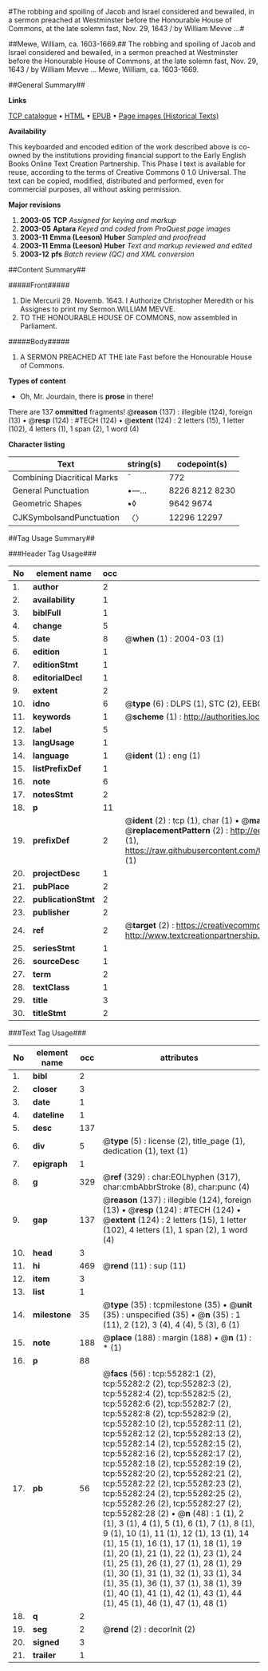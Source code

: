 #The robbing and spoiling of Jacob and Israel considered and bewailed, in a sermon preached at Westminster before the Honourable House of Commons, at the late solemn fast, Nov. 29, 1643 / by William Mevve ...#

##Mewe, William, ca. 1603-1669.##
The robbing and spoiling of Jacob and Israel considered and bewailed, in a sermon preached at Westminster before the Honourable House of Commons, at the late solemn fast, Nov. 29, 1643 / by William Mevve ...
Mewe, William, ca. 1603-1669.

##General Summary##

**Links**

[TCP catalogue](http://www.ota.ox.ac.uk/tcp/)  • 
[HTML](http://tei.it.ox.ac.uk/tcp/Texts-HTML/free/A50/A50772.html)  • 
[EPUB](http://tei.it.ox.ac.uk/tcp/Texts-EPUB/free/A50/A50772.epub) • 
[Page images (Historical Texts)](https://data.historicaltexts.jisc.ac.uk/view?pubId=eebo-12165089e&pageId=eebo-12165089e-55282-1)

**Availability**

This keyboarded and encoded edition of the
	       work described above is co-owned by the institutions
	       providing financial support to the Early English Books
	       Online Text Creation Partnership. This Phase I text is
	       available for reuse, according to the terms of Creative
	       Commons 0 1.0 Universal. The text can be copied,
	       modified, distributed and performed, even for
	       commercial purposes, all without asking permission.

**Major revisions**

1. __2003-05__ __TCP__ *Assigned for keying and markup*
1. __2003-05__ __Aptara__ *Keyed and coded from ProQuest page images*
1. __2003-11__ __Emma (Leeson) Huber__ *Sampled and proofread*
1. __2003-11__ __Emma (Leeson) Huber__ *Text and markup reviewed and edited*
1. __2003-12__ __pfs__ *Batch review (QC) and XML conversion*

##Content Summary##

#####Front#####

1. Die Mercurii 29. Novemb. 1643.
I Authorize Christopher Meredith or his Assignes to print my
Sermon.WILLIAM MEVVE.
1. TO
THE HONOURABLE
HOUSE OF COMMONS,
now assembled in Parliament.

#####Body#####

1. A SERMON
PREACHED AT THE
late Fast before the Honourable
House of Commons.

**Types of content**

  * Oh, Mr. Jourdain, there is **prose** in there!

There are 137 **ommitted** fragments! 
 @__reason__ (137) : illegible (124), foreign (13)  •  @__resp__ (124) : #TECH (124)  •  @__extent__ (124) : 2 letters (15), 1 letter (102), 4 letters (1), 1 span (2), 1 word (4)

**Character listing**


|Text|string(s)|codepoint(s)|
|---|---|---|
|Combining             Diacritical Marks|̄|772|
|General Punctuation|•—…|8226 8212 8230|
|Geometric Shapes|▪◊|9642 9674|
|CJKSymbolsandPunctuation|〈〉|12296 12297|

##Tag Usage Summary##

###Header Tag Usage###

|No|element name|occ|attributes|
|---|---|---|---|
|1.|__author__|2||
|2.|__availability__|1||
|3.|__biblFull__|1||
|4.|__change__|5||
|5.|__date__|8| @__when__ (1) : 2004-03 (1)|
|6.|__edition__|1||
|7.|__editionStmt__|1||
|8.|__editorialDecl__|1||
|9.|__extent__|2||
|10.|__idno__|6| @__type__ (6) : DLPS (1), STC (2), EEBO-CITATION (1), OCLC (1), VID (1)|
|11.|__keywords__|1| @__scheme__ (1) : http://authorities.loc.gov/ (1)|
|12.|__label__|5||
|13.|__langUsage__|1||
|14.|__language__|1| @__ident__ (1) : eng (1)|
|15.|__listPrefixDef__|1||
|16.|__note__|6||
|17.|__notesStmt__|2||
|18.|__p__|11||
|19.|__prefixDef__|2| @__ident__ (2) : tcp (1), char (1)  •  @__matchPattern__ (2) : ([0-9\-]+):([0-9IVX]+) (1), (.+) (1)  •  @__replacementPattern__ (2) : http://eebo.chadwyck.com/downloadtiff?vid=$1&page=$2 (1), https://raw.githubusercontent.com/textcreationpartnership/Texts/master/tcpchars.xml#$1 (1)|
|20.|__projectDesc__|1||
|21.|__pubPlace__|2||
|22.|__publicationStmt__|2||
|23.|__publisher__|2||
|24.|__ref__|2| @__target__ (2) : https://creativecommons.org/publicdomain/zero/1.0/ (1), http://www.textcreationpartnership.org/docs/. (1)|
|25.|__seriesStmt__|1||
|26.|__sourceDesc__|1||
|27.|__term__|2||
|28.|__textClass__|1||
|29.|__title__|3||
|30.|__titleStmt__|2||


###Text Tag Usage###

|No|element name|occ|attributes|
|---|---|---|---|
|1.|__bibl__|2||
|2.|__closer__|3||
|3.|__date__|1||
|4.|__dateline__|1||
|5.|__desc__|137||
|6.|__div__|5| @__type__ (5) : license (2), title_page (1), dedication (1), text (1)|
|7.|__epigraph__|1||
|8.|__g__|329| @__ref__ (329) : char:EOLhyphen (317), char:cmbAbbrStroke (8), char:punc (4)|
|9.|__gap__|137| @__reason__ (137) : illegible (124), foreign (13)  •  @__resp__ (124) : #TECH (124)  •  @__extent__ (124) : 2 letters (15), 1 letter (102), 4 letters (1), 1 span (2), 1 word (4)|
|10.|__head__|3||
|11.|__hi__|469| @__rend__ (11) : sup (11)|
|12.|__item__|3||
|13.|__list__|1||
|14.|__milestone__|35| @__type__ (35) : tcpmilestone (35)  •  @__unit__ (35) : unspecified (35)  •  @__n__ (35) : 1 (11), 2 (12), 3 (4), 4 (4), 5 (3), 6 (1)|
|15.|__note__|188| @__place__ (188) : margin (188)  •  @__n__ (1) : * (1)|
|16.|__p__|88||
|17.|__pb__|56| @__facs__ (56) : tcp:55282:1 (2), tcp:55282:2 (2), tcp:55282:3 (2), tcp:55282:4 (2), tcp:55282:5 (2), tcp:55282:6 (2), tcp:55282:7 (2), tcp:55282:8 (2), tcp:55282:9 (2), tcp:55282:10 (2), tcp:55282:11 (2), tcp:55282:12 (2), tcp:55282:13 (2), tcp:55282:14 (2), tcp:55282:15 (2), tcp:55282:16 (2), tcp:55282:17 (2), tcp:55282:18 (2), tcp:55282:19 (2), tcp:55282:20 (2), tcp:55282:21 (2), tcp:55282:22 (2), tcp:55282:23 (2), tcp:55282:24 (2), tcp:55282:25 (2), tcp:55282:26 (2), tcp:55282:27 (2), tcp:55282:28 (2)  •  @__n__ (48) : 1 (1), 2 (1), 3 (1), 4 (1), 5 (1), 6 (1), 7 (1), 8 (1), 9 (1), 10 (1), 11 (1), 12 (1), 13 (1), 14 (1), 15 (1), 16 (1), 17 (1), 18 (1), 19 (1), 20 (1), 21 (1), 22 (1), 23 (1), 24 (1), 25 (1), 26 (1), 27 (1), 28 (1), 29 (1), 30 (1), 31 (1), 32 (1), 33 (1), 34 (1), 35 (1), 36 (1), 37 (1), 38 (1), 39 (1), 40 (1), 41 (1), 42 (1), 43 (1), 44 (1), 45 (1), 46 (1), 47 (1), 48 (1)|
|18.|__q__|2||
|19.|__seg__|2| @__rend__ (2) : decorInit (2)|
|20.|__signed__|3||
|21.|__trailer__|1||
